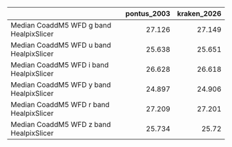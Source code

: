 |                                         |   pontus_2003 |   kraken_2026 |
|:----------------------------------------|--------------:|--------------:|
| Median CoaddM5 WFD g band HealpixSlicer |        27.126 |        27.149 |
| Median CoaddM5 WFD u band HealpixSlicer |        25.638 |        25.651 |
| Median CoaddM5 WFD i band HealpixSlicer |        26.628 |        26.618 |
| Median CoaddM5 WFD y band HealpixSlicer |        24.897 |        24.906 |
| Median CoaddM5 WFD r band HealpixSlicer |        27.209 |        27.201 |
| Median CoaddM5 WFD z band HealpixSlicer |        25.734 |        25.72  |
